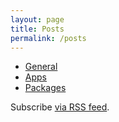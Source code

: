 ```yaml
---
layout: page
title: Posts
permalink: /posts
---
```


- [General](/posts/general)
- [Apps](/posts/apps)
- [Packages](/posts/packages)

Subscribe [via RSS feed](/feed.xml).
